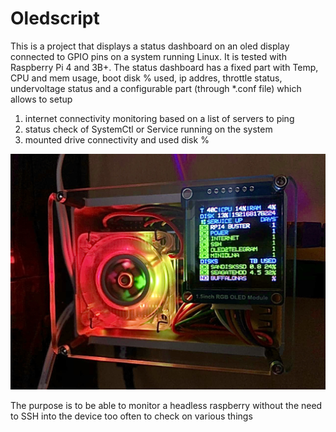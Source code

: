 # Oledscript
This is a project that displays a status dashboard on an oled display connected to GPIO pins on a system running Linux.
It is tested with Raspberry Pi 4 and 3B+. The status dashboard has a fixed part with Temp, CPU and mem usage, boot disk % used, ip addres,
throttle status, undervoltage status and a configurable part (through *.conf file) which allows to setup 
1) internet connectivity monitoring based on a list of servers to ping
2) status check of SystemCtl or Service running on the system
3) mounted drive connectivity and used disk %

![Example OLED running on Raspberry](https://github.com/Daavince/oledscript/blob/master/img/A0B4DA71-DE2C-4019-8153-48288BDFE438.jpeg)

The purpose is to be able to monitor a headless raspberry without the need to SSH into the device too often to check on various things
